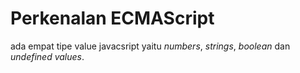 # Perkenalan ECMAScript
ada empat tipe value javacsript yaitu *numbers*, *strings*, *boolean* dan *undefined values*.
